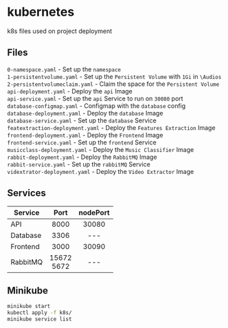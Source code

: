 # kubernetes
k8s files used on project deployment

## Files
`0-namespace.yaml` - Set up the `namespace` <br>
`1-persistentvolume.yaml` - Set up the `Persistent Volume` with `1Gi` in `\Audios` <br>
`2-persistentvolumeclaim.yaml` - Claim the space for the `Persistent Volume` <br>
`api-deployment.yaml` - Deploy the `api` Image <br>
`api-service.yaml` - Set up the `api` Service to run on `30080` port <br>
`database-configmap.yaml` - Configmap with the `database` config <br>
`database-deployment.yaml` - Deploy the `database` Image <br>
`database-service.yaml` - Set up the `database` Service <br>
`featextraction-deployment.yaml` - Deploy the `Features Extraction` Image <br>
`frontend-deployment.yaml` - Deploy the `Frontend` Image<br>
`frontend-service.yaml` - Set up the `frontend` Service <br>
`musicclass-deployment.yaml` - Deploy the `Music Classifier` Image <br>
`rabbit-deployment.yaml` - Deploy the `RabbitMQ` Image <br>
`rabbit-service.yaml` - Set up the `rabbitMQ` Service <br>
`vidextrator-deployment.yaml` - Deploy the `Video Extractor` Image

## Services
| Service | Port | nodePort |
| --- | :---: | :---: |
| API | 8000 | 30080 |
| Database | 3306 | --- |
| Frontend | 3000 | 30090 |
| RabbitMQ | 15672 <br> 5672 | --- |

## Minikube 
```bash
minikube start
kubectl apply -f k8s/
minikube service list
```